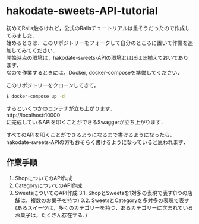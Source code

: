 # hakodate-sweets-API-tutorial

初めてRails触るけれど，公式のRailsチュートリアルは重そうだったので作成してみました．  
始めるときは．このリポジトリーをフォークして自分のところに置いて作業を追加してみてください．  
開始時点の環境は，hakodate-sweets-APIの環境とほぼほぼ揃えておいてあります．  
なので作業するときには，Docker, docker-composeを準備してください．  

このリポジトリーをクローンしてきて，  
```sh
$ docker-compose up -d
```
するといくつかのコンテナが立ち上がります．  
http://localhost:10000  
に完成しているAPIを叩くことができるSwaggerが立ち上がります．

すべてのAPIを叩くことができるようになるまで書けるようになったら，  
hakodate-sweets-APIの方もおそらく書けるようになっていると思われます．

## 作業手順
1. ShopについてのAPI作成
2. CategoryについてのAPI作成
3. SweetsについてのAPI作成
3.1. ShopとSweetsを1対多の表現で表す(1つの店舗は，複数のお菓子を持つ)
3.2. SweetsとCategoryを多対多の表現で表す(あるスイーツは，多くのカテゴリーを持つ．あるカテゴリーに含まれているお菓子は，たくさん存在する．)
